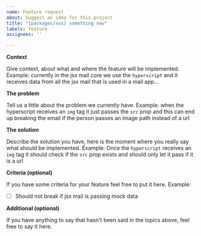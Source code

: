 ```yaml
---
name: Feature request
about: Suggest an idea for this project
title: "[packages/xxx] something new"
labels: feature
assignees: ''

---
```


**Context**

Give context, about what and where the feature will be implemented. Example: currently in the jsx mail core we use the `hyperscript` and it receives data from all the jsx mail that is used in a mail app...

**The problem**

Tell us a little about the problem we currently have. Example: when the hyperscript receives an `img` tag it just passes the `src` prop and this can end up breaking the email if the person passes an image path instead of a url

**The solution**

Describe the solution you have, here is the moment where you really say what should be implemented. Example: Once the `hyperscript` receives an `img` tag it should check if the `src` prop exists and should only let it pass if it is a url

**Criteria (optional)**

If you have some criteria for your feature feel free to put it here. Example:

- [ ] Should not break if jsx mail is passing mock data

**Additional (optional)**

If you have anything to say that hasn't been said in the topics above, feel free to say it here.
